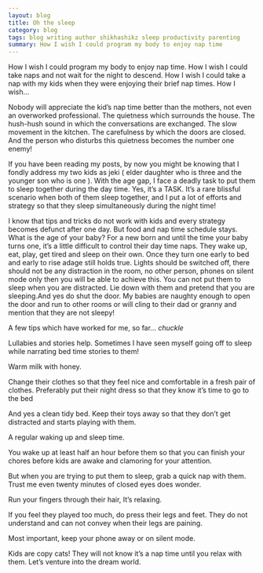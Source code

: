 ```yaml
---
layout: blog
title: Oh the sleep
category: blog
tags: blog writing author shikhashikz sleep productivity parenting
summary: How I wish I could program my body to enjoy nap time
---
```


How I wish I could program my body to enjoy nap time. How I wish I could take naps and not wait for the night to descend. How I wish I could take a nap with my kids when they were enjoying their brief nap times. How I wish…

Nobody will appreciate the kid’s nap time better than the mothers, not even an overworked professional. The quietness which surrounds the house. The hush-hush sound in which the conversations are exchanged. The slow movement in the kitchen. The carefulness by which the doors are closed. And the person who disturbs this quietness becomes the number one enemy!

If you have been reading my posts, by now you might be knowing that I fondly address my two kids as jeki ( elder daughter who is three and the younger son who is one ). With the age gap, I face a deadly task to put them to sleep together during the day time. Yes, it’s a TASK. It’s a rare blissful scenario when both of them sleep together, and I put a lot of efforts and strategy so that they sleep simultaneously during the night time!

I know that tips and tricks do not work with kids and every strategy becomes defunct after one day. But food and nap time schedule stays.
What is the age of your baby? For a new born and until the time your baby turns one, it’s a little difficult to control their day time naps. They wake up, eat, play, get tired and sleep on their own. Once they turn one early to bed and early to rise adage still holds true. Lights should be switched off, there should not be any distraction in the room, no other person, phones on silent mode only then you will be able to achieve this. You can not put them to sleep when you are distracted. Lie down with them and pretend that you are sleeping.And yes do shut the door. My babies are naughty enough to open the door and run to other rooms or will cling to their dad or granny and mention that they are not sleepy!

A few tips which have worked for me, so far… *chuckle*

Lullabies and stories help. Sometimes I have seen myself going off to sleep while narrating bed time stories to them!

Warm milk with honey.

Change their clothes so that they feel nice and comfortable in a fresh pair of clothes. Preferably put their night dress so that they know it’s time to go to the bed

And yes a clean tidy bed. Keep their toys away so that they don’t get distracted and starts playing with them.

A regular waking up and sleep time.

You wake up at least half an hour before them so that you can finish your chores before kids are awake and clamoring for your attention.

But when you are trying to put them to sleep, grab a quick nap with them. Trust me even twenty minutes of closed eyes does wonder.

Run your fingers through their hair, It’s relaxing.

If you feel they played too much, do press their legs and feet. They do not understand and can not convey when their legs are paining.

Most important, keep your phone away or on silent mode.

Kids are copy cats! They will not know it’s a nap time until you relax with them. Let’s venture into the dream world.

